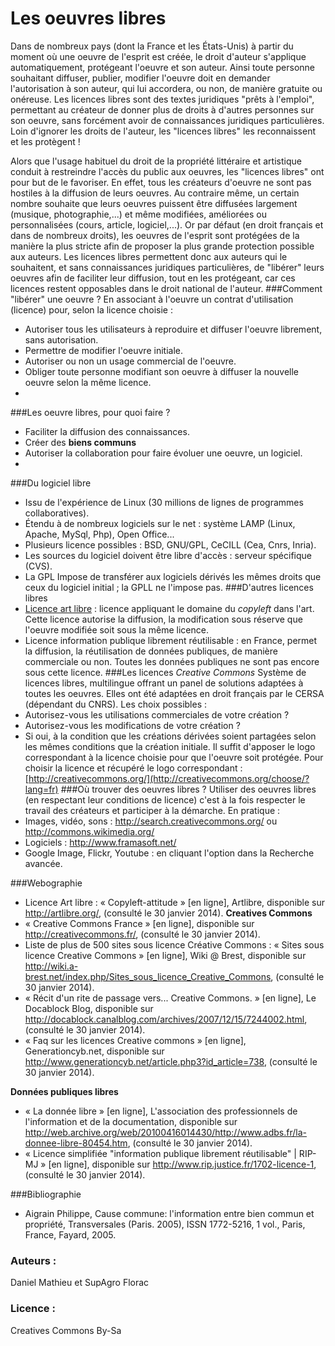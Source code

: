 # Les oeuvres libres
Dans de nombreux pays (dont la France et les États-Unis) à partir du moment où une oeuvre de l'esprit est créée, le droit d'auteur s'applique automatiquement, protégeant l'oeuvre et son auteur. 
Ainsi toute personne souhaitant diffuser, publier, modifier l'oeuvre doit en demander l'autorisation à son auteur, qui lui accordera, ou non, de manière gratuite ou onéreuse.
Les licences libres sont des textes juridiques "prêts à l'emploi", permettant au créateur de donner plus de droits à d'autres personnes sur son oeuvre, sans forcément avoir de connaissances juridiques particulières.
Loin d'ignorer les droits de l'auteur, les "licences libres" les reconnaissent et les protègent !

Alors que l'usage habituel du droit de la propriété littéraire et artistique conduit à restreindre l'accès du public aux oeuvres, les "licences libres" ont pour but de le favoriser. En effet, tous les créateurs d'oeuvre ne sont pas hostiles à la diffusion de leurs oeuvres. Au contraire même, un certain nombre souhaite que leurs oeuvres puissent être diffusées largement (musique, photographie,...) et même modifiées, améliorées ou personnalisées (cours, article, logiciel,...). Or par défaut (en droit français et dans de nombreux droits), les oeuvres de l'esprit sont protégées de la manière la plus stricte afin de proposer la plus grande protection possible aux auteurs.
Les licences libres permettent donc aux auteurs qui le souhaitent, et sans connaissances juridiques particulières, de "libérer" leurs oeuvres afin de faciliter leur diffusion, tout en les protégeant, car ces licences restent opposables dans le droit national de l'auteur.
###Comment "libérer" une oeuvre ?
En associant à l'oeuvre un contrat d'utilisation (licence) pour, selon la licence choisie :
* Autoriser tous les utilisateurs à reproduire et diffuser l'oeuvre librement, sans autorisation.
* Permettre de modifier l'oeuvre initiale.
* Autoriser ou non un usage commercial de l'oeuvre.
* Obliger toute personne modifiant son oeuvre à diffuser la nouvelle oeuvre selon la même licence.
* 
###Les oeuvre libres, pour quoi faire ?
* Faciliter la diffusion des connaissances.
* Créer des **biens communs**
* Autoriser la collaboration pour faire évoluer une oeuvre, un logiciel.
* 
###Du logiciel libre
* Issu de l'expérience de Linux (30 millions de lignes de programmes collaboratives).
* Étendu à de nombreux logiciels sur le net : système LAMP (Linux, Apache, MySql, Php), Open Office...
* Plusieurs licence possibles : BSD, GNU/GPL, CeCILL (Cea, Cnrs, Inria).
* Les sources du logiciel doivent être libre d'accès : serveur spécifique (CVS).
* La GPL Impose de transférer aux logiciels dérivés les mêmes droits que ceux du logiciel initial ; la GPLL ne l'impose pas. 
###D'autres licences libres
* [Licence art libre](http://artlibre.org/) : licence appliquant le domaine du *copyleft* dans l'art. Cette licence autorise la diffusion, la modification sous réserve que l'oeuvre modifiée soit sous la même licence.
* Licence information publique librement réutilisable : en France, permet la diffusion, la réutilisation de données publiques, de manière commerciale ou non.  Toutes les données publiques ne sont pas encore sous cette licence.
###Les licences *Creative Commons*
Système de licences libres, multilingue offrant un panel de solutions adaptées à toutes les oeuvres. Elles ont été adaptées en droit français par le CERSA (dépendant du CNRS).
Les choix possibles :
* Autorisez-vous les utilisations commerciales de votre création ?
* Autorisez-vous les modifications de votre création ?
* Si oui, à la condition que les créations dérivées soient partagées selon les mêmes conditions que la création initiale.
Il suffit d'apposer le logo correspondant à la licence choisie pour que l'oeuvre soit protégée.
Pour choisir la licence et récupéré le logo correspondant : [http://creativecommons.org/](http://creativecommons.org/choose/?lang=fr)
###Où trouver des oeuvres libres ?
Utiliser des oeuvres libres (en respectant leur conditions de licence) c'est à la fois respecter le travail des créateurs et participer à la démarche. En pratique :
* Images, vidéo, sons : http://search.creativecommons.org/ ou http://commons.wikimedia.org/
* Logiciels : http://www.framasoft.net/
* Google Image, Flickr, Youtube : en cliquant l'option dans la Recherche avancée.

###Webographie
* Licence Art libre : « Copyleft-attitude » [en ligne], Artlibre, disponible sur <http://artlibre.org/>, (consulté le 30 janvier 2014).
**Creatives Commons**
* « Creative Commons France » [en ligne], disponible sur <http://creativecommons.fr/>, (consulté le 30 janvier 2014).
* Liste de plus de 500 sites sous licence Créative Commons : « Sites sous licence Creative Commons » [en ligne], Wiki @ Brest, disponible sur <http://wiki.a-brest.net/index.php/Sites_sous_licence_Creative_Commons>, (consulté le 30 janvier 2014).
* « Récit d'un rite de passage vers... Creative Commons. » [en ligne], Le Docablock Blog, disponible sur <http://docablock.canalblog.com/archives/2007/12/15/7244002.html>, (consulté le 30 janvier 2014).
* « Faq sur les licences Creative commons » [en ligne], Generationcyb.net, disponible sur <http://www.generationcyb.net/article.php3?id_article=738>, (consulté le 30 janvier 2014).

**Données publiques libres**
* « La donnée libre » [en ligne], L'association des professionnels de l'information et de la documentation, disponible sur <http://web.archive.org/web/20100416014430/http://www.adbs.fr/la-donnee-libre-80454.htm>, (consulté le 30 janvier 2014).
* « Licence simplifiée "information publique librement réutilisable" | RIP-MJ » [en ligne], disponible sur <http://www.rip.justice.fr/1702-licence-1>, (consulté le 30 janvier 2014).

###Bibliographie
* Aigrain Philippe, Cause commune: l'information entre bien commun et propriété, Transversales (Paris. 2005), ISSN 1772-5216, 1 vol., Paris, France, Fayard, 2005.

### Auteurs :
Daniel Mathieu et SupAgro Florac
### Licence : 
Creatives Commons By-Sa
